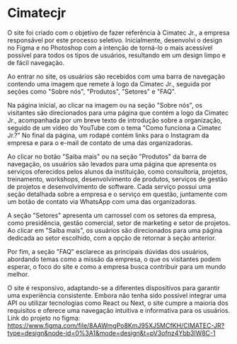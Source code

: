# Cimatecjr
O site foi criado com o objetivo de fazer referência à Cimatec Jr., a empresa responsável por este processo seletivo. Inicialmente, desenvolvi o design no Figma e no Photoshop com a intenção de torná-lo o mais acessível possível para todos os tipos de usuários, resultando em um design limpo e de fácil navegação.

Ao entrar no site, os usuários são recebidos com uma barra de navegação contendo uma imagem que remete à logo da Cimatec Jr., seguida por seções como "Sobre nós", "Produtos", "Setores" e "FAQ".

Na página inicial, ao clicar na imagem ou na seção "Sobre nós", os visitantes são direcionados para uma página que contém a logo da Cimatec Jr., acompanhada por um breve texto de introdução sobre a organização, seguido de um vídeo do YouTube com o tema "Como funciona a Cimatec Jr.?" No final da página, um rodapé contém links para o Instagram da empresa e para o e-mail de contato de uma das organizadoras.

Ao clicar no botão "Saiba mais" ou na seção "Produtos" da barra de navegação, os usuários são levados para uma página que apresenta os serviços oferecidos pelos alunos da instituição, como consultoria, projetos, treinamento, workshops, desenvolvimento de produtos, serviços de gestão de projetos e desenvolvimento de software. Cada serviço possui uma seção detalhada sobre a empresa e o serviço em questão, juntamente com um botão de contato via WhatsApp com uma das organizadoras.

A seção "Setores" apresenta um carrossel com os setores da empresa, como presidência, gestão comercial, setor de marketing e setor de projetos. Ao clicar em "Saiba mais", os usuários são direcionados para uma página dedicada ao setor escolhido, com a opção de retornar à seção anterior.

Por fim, a seção "FAQ" esclarece as principais dúvidas dos usuários, abordando temas como a missão da empresa, o que os visitantes podem esperar, o foco do site e como a empresa busca contribuir para um mundo melhor.

O site é responsivo, adaptando-se a diferentes dispositivos para garantir uma experiência consistente. Embora não tenha sido possível integrar uma API ou utilizar tecnologias como React ou Next, o site cumpre a maioria dos requisitos e oferece uma navegação intuitiva e informativa para os usuários.
Link do projeto no figma: https://www.figma.com/file/8AAWmgPo8KmJ95XJ5MCfKH/CIMATEC-JR?type=design&node-id=0%3A1&mode=design&t=pV3ofnz4Ybb3lW8C-1

